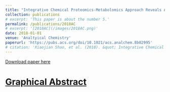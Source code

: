 ```yaml
---
title: "Integrative Chemical Proteomics-Metabolomics Approach Reveals Acaca/Acacb as Direct Molecular Targets of PFOA"
collection: publications
# excerpt: 'This paper is about the number 5.'
permalink: /publications/2018AC
# excerpt: '[2018AC](/images/2018AC.png)'
date: 2018-01-01
venue: 'Analtyical Chemistry'
paperurl: 'https://pubs.acs.org/doi/10.1021/acs.analchem.8b02995'
# citation: 'Xiaojian Shao, et al. (2018). &quot; Integrative Chemical Proteomics-Metabolomics Approach Reveals Acaca/Acacb as Direct Molecular Targets of PFOA.&quot; <i>Analtyical Chemistry</i>. 1(1).'
---
```


[Download paper here](https://rocketjishao.github.io/files/2018AC.pdf)  
# [Graphical Abstract](/images/2018AC.png)

